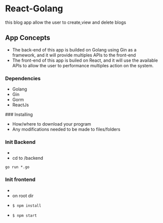 # React-Golang

this blog app allow the user to create,view and delete blogs
## App Concepts

<ul>
<li>The back-end of this app is builded on Golang using Gin as a framework, and it will provide multiples APIs to the front-end</li>
<li>The front-end of this app is builed on React, and it  will  use the available APIs  to allow the user to performance multiples action on the system. </li>
</ul>

 

### Dependencies

<ul>
<li>Golang</li>
<li>Gin</li>
<li>Gorm </li>
<li>ReactJs </li>

</ul>
### Installing

* How/where to download your program
* Any modifications needed to be made to files/folders

### Init Backend

* 
* cd to /backend
```
go run *.go
```


### Init frontend

* 
* on root dir
<ul>
<li>
 
```bash
$ npm install
```
</li>
<li>
 
```bash
$ npm start
```
</li>
</ul>
 

